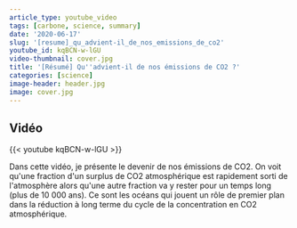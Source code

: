 ```yaml
---
article_type: youtube_video
tags: [carbone, science, summary]
date: '2020-06-17'
slug: '[resume]_qu_advient-il_de_nos_emissions_de_co2'
youtube_id: kqBCN-w-lGU
video-thumbnail: cover.jpg
title: '[Résumé] Qu''advient-il de nos émissions de CO2 ?'
categories: [science]
image-header: header.jpg
image: cover.jpg
---
```


## Vidéo

{{< youtube kqBCN-w-lGU >}}

Dans cette vidéo, je présente le devenir de nos émissions de CO2. On voit qu'une fraction d'un surplus de CO2 atmosphérique est rapidement sorti de l'atmosphère alors qu'une autre fraction va y rester pour un temps long (plus de 10 000 ans). Ce sont les océans qui jouent un rôle de premier plan dans la réduction à long terme du cycle de la concentration en CO2 atmosphérique.